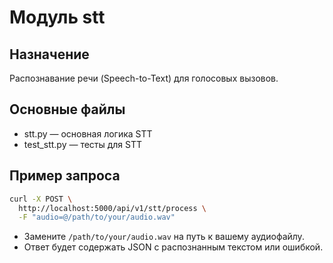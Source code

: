 # Модуль stt

## Назначение
Распознавание речи (Speech-to-Text) для голосовых вызовов.

## Основные файлы
- stt.py — основная логика STT
- test_stt.py — тесты для STT 

## Пример запроса

```bash
curl -X POST \
  http://localhost:5000/api/v1/stt/process \
  -F "audio=@/path/to/your/audio.wav"
```

- Замените `/path/to/your/audio.wav` на путь к вашему аудиофайлу.
- Ответ будет содержать JSON с распознанным текстом или ошибкой. 